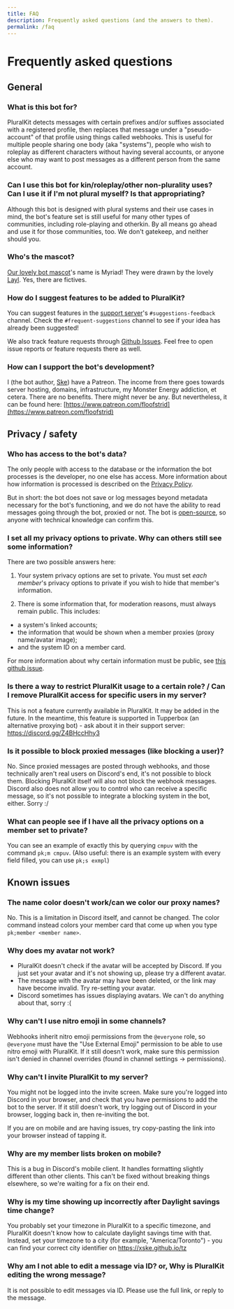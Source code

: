 ```yaml
---
title: FAQ
description: Frequently asked questions (and the answers to them).
permalink: /faq
---
```


# Frequently asked questions

## General

### What is this bot for?
PluralKit detects messages with certain prefixes and/or suffixes associated with a registered profile, then replaces that message under a "pseudo-account" of that profile using things called webhooks. This is useful for multiple people sharing one body (aka "systems"), people who wish to roleplay as different characters without having several accounts, or anyone else who may want to post messages as a different person from the same account.

### Can I use this bot for kin/roleplay/other non-plurality uses? Can I use it if I'm not plural myself? Is that appropriating?
Although this bot is designed with plural systems and their use cases in mind, the bot's feature set is still useful for many other types of communities, including role-playing and otherkin. By all means go ahead and use it for those communities, too. We don't gatekeep, and neither should you.

### Who's the mascot?
[Our lovely bot mascot](/favicon.png)'s name is Myriad! They were drawn by the lovely [Layl](https://twitter.com/braindemons). Yes, there are fictives.

### How do I suggest features to be added to PluralKit?

You can suggest features in the [support server](https://discord.gg/PczBt78)'s `#suggestions-feedback` channel. Check the `#frequent-suggestions` channel to see if your idea has already been suggested!

We also track feature requests through [Github Issues](https://github.com/PluralKit/PluralKit/issues). Feel free to open issue reports or feature requests there as well.

### How can I support the bot's development?
I (the bot author, [Ske](https://twitter.com/floofstrid)) have a Patreon. The income from there goes towards server hosting, domains, infrastructure, my Monster Energy addiction, et cetera. There are no benefits. There might never be any. But nevertheless, it can be found here: [https://www.patreon.com/floofstrid](https://www.patreon.com/floofstrid)

## Privacy / safety

### Who has access to the bot's data?

The only people with access to the database or the information the bot processes is the developer, no one else has access. More information about how information is processed is described on the [Privacy Policy](/privacy).

But in short: the bot does not save or log messages beyond metadata necessary for the bot's functioning, and we do not have the ability to read messages going through the bot, proxied or not. The bot is [open-source](https://github.com/PluralKit/PluralKit), so anyone with technical knowledge can confirm this.

### I set all my privacy options to private. Why can others still see some information?
There are two possible answers here:

1. Your system privacy options are set to private. You must set *each member*'s privacy options to private if you wish to hide that member's information.

2. There is some information that, for moderation reasons, must always remain public.
This includes:
  * a system's linked accounts;
  * the information that would be shown when a member proxies (proxy name/avatar image);
  * and the system ID on a member card.

For more information about why certain information must be public, see [this github issue](https://github.com/PluralKit/PluralKit/issues/238).

### Is there a way to restrict PluralKit usage to a certain role? / Can I remove PluralKit access for specific users in my server?
This is not a feature currently available in PluralKit. It may be added in the future.
In the meantime, this feature is supported in Tupperbox (an alternative proxying bot) - ask about it in their support server: <https://discord.gg/Z4BHccHhy3>

### Is it possible to block proxied messages (like blocking a user)?
No. Since proxied messages are posted through webhooks, and those technically aren't real users on Discord's end, it's not possible to block them. Blocking PluralKit itself will also not block the webhook messages. Discord also does not allow you to control who can receive a specific message, so it's not possible to integrate a blocking system in the bot, either. Sorry :/

### What can people see if I have all the privacy options on a member set to private?
You can see an example of exactly this by querying `cmpuv` with the command `pk;m cmpuv`. (Also useful: there is an example system with every field filled, you can use `pk;s exmpl`)

## Known issues

### The name color doesn't work/can we color our proxy names?
No. This is a limitation in Discord itself, and cannot be changed. The color command instead colors your member card that come up when you type `pk;member <member name>`.

### Why does my avatar not work?
* PluralKit doesn't check if the avatar will be accepted by Discord. If you just set your avatar and it's not showing up, please try a different avatar.
* The message with the avatar may have been deleted, or the link may have become invalid. Try re-setting your avatar.
* Discord sometimes has issues displaying avatars. We can't do anything about that, sorry :(

### Why can't I use nitro emoji in some channels?
Webhooks inherit nitro emoji permissions from the `@everyone` role, so `@everyone` must have the "Use External Emoji" permission to be able to use nitro emoji with PluralKit.
If it still doesn't work, make sure this permission isn't denied in channel overrides (found in channel settings -> permissions).

### Why can't I invite PluralKit to my server?

You might not be logged into the invite screen. Make sure you're logged into Discord in your browser, and check that you have permissions to add the bot to the server. If it still doesn't work, try logging out of Discord in your browser, logging back in, then re-inviting the bot.

If you are on mobile and are having issues, try copy-pasting the link into your browser instead of tapping it.

### Why are my member lists broken on mobile?
This is a bug in Discord's mobile client. It handles formatting slightly different than other clients. This can't be fixed without breaking things elsewhere, so we're waiting for a fix on their end.

### Why is my time showing up incorrectly after Daylight savings time change?
You probably set your timezone in PluralKit to a specific timezone, and PluralKit doesn't know how to calculate daylight savings time with that. Instead, set your timezone to a city (for example, "America/Toronto") - you can find your correct city identifier on <https://xske.github.io/tz>

### Why am I not able to edit a message via ID? or, Why is PluralKit editing the wrong message?
It is not possible to edit messages via ID. Please use the full link, or reply to the message.


